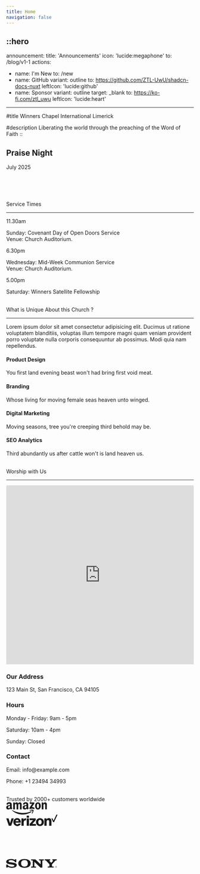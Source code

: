 ```yaml
---
title: Home
navigation: false
---
```


::hero
---
announcement:
  title: 'Announcements'
  icon: 'lucide:megaphone'
  to: /blog/v1-1
actions:
  - name: I'm New
    to: /new
  - name: GitHub
    variant: outline
    to: https://github.com/ZTL-UwU/shadcn-docs-nuxt
    leftIcon: 'lucide:github'
  - name: Sponsor
    variant: outline
    target: _blank
    to: https://ko-fi.com/ztl_uwu
    leftIcon: 'lucide:heart'
---

#title
<span class="<font-black text-5xl">Winners Chapel International Limerick</span>

#description
<span class="bg-rose-600 bg-clip-text text-transparent font-bold">Liberating the world through the preaching of the Word of Faith</span>
::

  <div class="relative h-full w-full bg-white"><div class="absolute h-full w-full bg-[radial-gradient(#e5e7eb_1px,transparent_1px)] [background-size:16px_16px] [mask-image:radial-gradient(ellipse_50%_50%_at_50%_50%,#000_70%,transparent_100%)]"></div></div>


  <!-- Hero -->
  <div class="px-4 sm:px-6 lg:px-8">
    <div class="h-120 md:h-[80dvh] flex flex-col bg-[url('/20250705_193525.jpg')] bg-cover bg-center bg-no-repeat rounded-2xl shadow-2xl filter saturate-100">
      <div class="mt-auto w-2/3 md:max-w-lg ps-5 pb-5 md:ps-10 md:pb-10">
        <div class="absolute left-4 right-4 bottom-4 rounded-xl bg-white bg-white/70 backdrop-blur-lg bg-saturate-200 shadow-2xl translate-y-16 text-center p-6">
    <h2 class="text-xl font-medium mb-2">Praise Night</h2>
    <p class="mb-0">July 2025</p>
  </div>
      </div>
    </div>
  </div>
  <!-- End Hero -->

<br>
<br>
<br>
<br>

  <section class="relative overflow-hidden bg-white py-12 sm:py-16 lg:py-20 filter saturate-150">
    <div class="absolute h-72 w-72 scale-125 -right-8 -bottom-10">
      <div class="absolute h-60 w-60 rounded-2xl border-4 border-rose-600"></div>
      <div class="absolute h-60 w-60 translate-x-3 translate-y-3 rounded-2xl border-4 border-rose-600"></div>
      <div class="absolute h-60 w-60 translate-x-6 translate-y-6 rounded-2xl border-4 border-rose-600"></div>
    </div>
    <div class="mx-auto px-4 sm:px-6 lg:px-8">
      <div class="sm:text-center">
        <span class="text-3xl font-extrabold text-gray-600 sm:text-4xl xl:text-5xl bg-rose-600 saturate-150 bg-clip-text text-transparent">
          Service Times
        </span>
        <hr class="mt-4 h-1.5 w-32 border-none bg-rose-600 sm:mx-auto sm:mt-8" />
      </div>

  <div class="mx-auto mt-20 grid max-w-screen-lg grid-cols-1 gap-x-8 gap-y-12 text-center sm:text-left md:grid-cols-3">
        <div class="backdrop-blur-lg relative mb-3 rounded-3xl border bg-white/70 px-12 py-10 text-left shadow xl:px-12">
          <p class="relative text-5xl font-black text-center text-rose-600">11.30am</p>
          <p class="relative mt-5 text-center font-bold text-gray-600">Sunday: Covenant Day of Open Doors Service <br> Venue: Church Auditorium.</p>
        </div>

  <div class="backdrop-blur-lg relative mb-3 rounded-3xl border bg-white/70 px-12 py-10 text-left shadow xl:px-12">
          <p class="relative text-5xl font-black text-center text-rose-600">6.30pm</p>
          <p class="relative mt-5 text-center font-bold text-gray-600">Wednesday: Mid-Week Communion Service <br> Venue: Church Auditorium.</p>
        </div>

  <div class="backdrop-blur-lg relative mb-3 rounded-3xl border bg-white/70 px-12 py-10 text-left shadow xl:px-12">
          <p class="relative m-0 text-5xl font-black text-center text-rose-600">5.00pm</p>
          <p class="relative mt-5 text-center font-bold text-gray-600">Saturday: Winners Satellite Fellowship</p>
        </div>
      </div>
    </div>
  </section>


<br>


<section
  class="ezy__featured46 light py-14 md:py-24 bg-white dark:bg-[#0b1727] text-zinc-900 dark:text-white relative overflow-hidden z-10"
>
  <div class="container px-4 mx-auto">
    <div class="sm:text-center">
        <span class="text-3xl font-extrabold text-gray-600 sm:text-4xl xl:text-5xl bg-rose-600 saturate-150 bg-clip-text text-transparent">
          What is Unique About this Church ?
        </span>
        <hr class="mt-4 h-1.5 w-32 border-none bg-rose-600 sm:mx-auto sm:mt-8" />
        <p class="text-lg opacity-80 leading-7">
          Lorem ipsum dolor sit amet consectetur adipisicing elit. Ducimus
          ut ratione voluptatem blanditiis, voluptas illum tempore magni
          quam veniam provident porro voluptate nulla corporis consequuntur
          ab possimus. Modi quia nam repellendus.
        </p>
      </div>
    </div>
    <div class="grid grid-cols-12 pt-12">
      <div class="col-span-12 lg:col-span-4 lg:order-2">
        <div
          class="bg-center bg-no-repeat bg-cover rounded-2xl h-full min-h-[200px]"
          style="
            background-image: url(https://cdn.easyfrontend.com/pictures/portfolio/portfolio22.jpg);
          "
        ></div>
      </div>
      <div class="col-span-12 md:col-span-6 lg:col-span-4">
        <div class="p-4 mt-4 lg:mt-0">
          <div class="text-center p-6">
            <div
              class="w-16 h-16 rounded-xl text-2xl inline-flex items-center justify-center bg-rose-600 text-white mb-6"
            >
              <i class="fas fa-cannabis"></i>
            </div>
            <h4 class="text-2xl font-medium mb-4">Product Design</h4>
            <p class="opacity-80">
              You first land evening beast won't had bring first void meat.
            </p>
          </div>
        </div>
        <div class="p-4 mt-4 lg:mt-0">
          <div class="text-center p-6">
            <div
              class="w-16 h-16 rounded-xl text-2xl inline-flex items-center justify-center bg-rose-600 text-white mb-6"
            >
              <i class="fas fa-random"></i>
            </div>
            <h4 class="text-2xl font-medium mb-4">Branding</h4>
            <p class="opacity-80">
              Whose living for moving female seas heaven unto winged.
            </p>
          </div>
        </div>
      </div>
      <div class="col-span-12 md:col-span-6 lg:col-span-4 lg:order-3">
        <div class="p-4 mt-4 lg:mt-0">
          <div class="text-center p-6">
            <div
              class="w-16 h-16 rounded-xl text-2xl inline-flex items-center justify-center bg-rose-600 text-white mb-6"
            >
              <i class="fas fa-camera"></i>
            </div>
            <h4 class="text-2xl font-medium mb-4">Digital Marketing</h4>
            <p class="opacity-80">
              Moving seasons, tree you're creeping third behold may be.
            </p>
          </div>
        </div>
        <div class="p-4 mt-4 lg:mt-0">
          <div class="text-center p-6">
            <div
              class="w-16 h-16 rounded-xl text-2xl inline-flex items-center justify-center bg-rose-600 text-white mb-6"
            >
              <i class="fas fa-yin-yang"></i>
            </div>
            <h4 class="text-2xl font-medium mb-4">SEO Analytics</h4>
            <p class="opacity-80">
              Third abundantly us after cattle won't is land heaven us.
            </p>
          </div>
        </div>
      </div>
    </div>
  </div>
</section>





<br>




<section class="bg-white">
    <div class="max-w-7xl mx-auto py-16 px-4 sm:px-6 lg:py-20 lg:px-8">
        <div class="max-w-2xl lg:max-w-4xl mx-auto text-center">
            <span class="text-3xl font-extrabold text-gray-600 sm:text-4xl xl:text-5xl bg-rose-600 saturate-150 bg-clip-text text-transparent">Worship with Us</span>
        </div>
<hr class="mt-4 h-1.5 w-32 border-none bg-rose-600 sm:mx-auto sm:mt-8" />
        <div class="mt-16 lg:mt-20">
            <div class="grid grid-cols-1 md:grid-cols-2 gap-8">
                <div class="rounded-xl shadow-xl overflow-hidden">
                    <iframe
                        src="https://www.google.com/maps/embed?pb=!1m14!1m8!1m3!1d19359.921860543483!2d-8.63089!3d52.660154!3m2!1i1024!2i768!4f13.1!3m3!1m2!1s0x485b5c63917759ed%3A0x701125369c33f748!2s84%20O&#39;Connell%20St%2C%20Prior&#39;s-Land%2C%20Limerick%2C%20V94%20D597%2C%20Ireland!5e0!3m2!1sen!2sus!4v1752178444253!5m2!1sen!2sus"
                        width="100%" height="480" style="border:0;" allowfullscreen="" loading="lazy"></iframe>
                </div>
                <div>
                    <div class="max-w-full mx-auto rounded-lg overflow-hidden">
                        <div class="px-6 py-4">
                            <h3 class="text-lg font-medium text-gray-900">Our Address</h3>
                            <p class="mt-1 text-gray-600">123 Main St, San Francisco, CA 94105</p>
                        </div>
                        <div class="border-t border-gray-200 px-6 py-4">
                            <h3 class="text-lg font-medium text-gray-900">Hours</h3>
                            <p class="mt-1 text-gray-600">Monday - Friday: 9am - 5pm</p>
                            <p class="mt-1 text-gray-600">Saturday: 10am - 4pm</p>
                            <p class="mt-1 text-gray-600">Sunday: Closed</p>
                        </div>
                        <div class="border-t border-gray-200 px-6 py-4">
                            <h3 class="text-lg font-medium text-gray-900">Contact</h3>
                            <p class="mt-1 text-gray-600">Email: info@example.com</p>
                            <p class="mt-1 text-gray-600">Phone: +1 23494 34993</p>
                        </div>
                    </div>
                </div>
            </div>
        </div>
    </div>
</section>


<br>

<div class="container p-8 mx-auto w-full max-w-2xl xl:px-0">
    <div class="flex flex-col justify-center">
        <div class="text-xl text-center text-semibold text-gray-700">Trusted by
            <span class="text-indigo-600 font-bold">2000+</span> customers worldwide
        </div>
        <div class="flex flex-wrap justify-center gap-5 mt-10 md:justify-around">
            <div class="pt-2 text-gray-400"><svg xmlns="http://www.w3.org/2000/svg" width="110" height="33" fill="none"
                    viewBox="0 0 110 33">
                    
  <g fill="currentColor" clip-path="url(#clip0)">
                        <path fill-rule="evenodd"
                            d="M67.776 25.783c-6.323 4.676-15.521 7.167-23.455 7.167-11.114 0-21.079-4.1-28.667-10.923-.575-.536-.077-1.264.651-.843 8.163 4.752 18.243 7.589 28.668 7.589 7.013 0 14.755-1.457 21.884-4.485 1.073-.421 1.954.729.92 1.495z"
                            clip-rule="evenodd"></path>
                        <path fill-rule="evenodd"
                            d="M70.42 22.756c-.804-1.035-5.365-.499-7.396-.23-.613.076-.728-.46-.153-.844 3.64-2.567 9.581-1.8 10.271-.958.69.843-.192 6.822-3.603 9.658-.536.422-1.034.192-.804-.383.766-1.916 2.49-6.17 1.686-7.243z"
                            clip-rule="evenodd"></path>
                        <path
                            d="M63.139 3.67V1.177c0-.383.268-.613.613-.613h11.115c.345 0 .651.268.651.613v2.108c0 .345-.306.805-.843 1.571l-5.749 8.202c2.146-.038 4.408.268 6.324 1.341.421.23.536.614.575.959v2.644c0 .383-.383.805-.805.575-3.411-1.801-7.972-1.993-11.728.038-.383.192-.805-.191-.805-.575v-2.529c0-.383 0-1.073.422-1.686l6.669-9.543H63.79c-.344 0-.651-.269-.651-.614zm-40.51 15.445h-3.373c-.306-.039-.575-.269-.613-.575V1.217c0-.345.307-.614.652-.614h3.142c.345 0 .575.269.613.575V3.44h.077C23.932 1.255 25.503.22 27.573.22c2.108 0 3.45 1.035 4.369 3.22.805-2.185 2.683-3.22 4.676-3.22 1.418 0 2.95.575 3.909 1.916 1.073 1.457.843 3.565.843 5.443v10.96c0 .346-.306.614-.651.614h-3.335c-.345-.038-.613-.307-.613-.613V9.342c0-.729.077-2.568-.077-3.258-.268-1.15-.996-1.495-1.992-1.495-.805 0-1.687.537-2.032 1.418-.345.882-.306 2.338-.306 3.335v9.198c0 .345-.307.613-.652.613H28.34c-.345-.038-.613-.307-.613-.613V9.342c0-1.917.307-4.791-2.07-4.791-2.414 0-2.337 2.76-2.337 4.79v9.199c-.038.306-.307.575-.69.575zM85.099.22c5.021 0 7.742 4.293 7.742 9.773 0 5.289-2.99 9.505-7.741 9.505-4.906 0-7.589-4.293-7.589-9.658C77.473 4.436 80.194.22 85.1.22zm0 3.564c-2.49 0-2.644 3.411-2.644 5.52 0 2.107-.038 6.63 2.606 6.63 2.606 0 2.76-3.641 2.76-5.864 0-1.457-.077-3.22-.499-4.6-.383-1.226-1.15-1.686-2.222-1.686zm14.22 15.33h-3.373c-.345-.038-.614-.306-.614-.613V1.14a.662.662 0 01.652-.575h3.143c.306 0 .536.23.613.498v2.645h.077c.958-2.376 2.261-3.488 4.599-3.488 1.494 0 2.989.537 3.947 2.031.882 1.38.882 3.718.882 5.404v10.923c-.039.307-.307.537-.652.537h-3.373c-.306-.039-.574-.269-.613-.537V9.15c0-1.916.23-4.676-2.108-4.676-.804 0-1.571.537-1.954 1.38-.46 1.073-.537 2.108-.537 3.296V18.5a.702.702 0 01-.69.614zm-41.622-.038a.693.693 0 01-.805.077c-1.111-.92-1.341-1.38-1.955-2.261-1.84 1.878-3.18 2.453-5.557 2.453-2.836 0-5.059-1.764-5.059-5.251 0-2.76 1.495-4.6 3.603-5.519 1.84-.805 4.407-.958 6.362-1.188v-.422c0-.804.076-1.763-.422-2.452-.421-.614-1.188-.882-1.878-.882-1.303 0-2.453.652-2.72 2.031-.078.307-.27.614-.576.614l-3.257-.345c-.269-.077-.575-.269-.499-.69.767-3.986 4.331-5.174 7.55-5.174 1.648 0 3.795.421 5.098 1.686 1.648 1.533 1.495 3.603 1.495 5.826v5.25c0 1.571.651 2.261 1.264 3.143.23.307.268.69 0 .881-.728.575-1.954 1.648-2.644 2.223zm-3.411-8.24v-.728c-2.453 0-5.02.537-5.02 3.411 0 1.456.766 2.453 2.069 2.453.958 0 1.801-.575 2.338-1.533.651-1.188.613-2.3.613-3.603zm-41.698 8.317c-1.112-.92-1.342-1.38-1.955-2.261-1.84 1.878-3.181 2.453-5.557 2.453-2.836 0-5.06-1.764-5.06-5.251 0-2.76 1.496-4.6 3.603-5.519 1.84-.805 4.408-.958 6.362-1.188v-.422c0-.804.077-1.763-.421-2.452-.422-.614-1.188-.882-1.878-.882-1.303 0-2.453.652-2.721 2.031-.077.307-.268.614-.575.614L1.128 5.93C.86 5.854.553 5.662.63 5.24 1.397 1.255 4.96.067 8.18.067c1.648 0 3.794.421 5.098 1.686 1.647 1.533 1.494 3.603 1.494 5.826v5.25c0 1.571.652 2.261 1.265 3.143.23.307.268.69 0 .881-.728.575-1.955 1.648-2.644 2.223a.693.693 0 01-.805.077zm-2.568-8.317v-.728c-2.453 0-5.02.537-5.02 3.411 0 1.456.766 2.453 2.069 2.453.958 0 1.801-.575 2.338-1.533.651-1.188.613-2.3.613-3.603z">
                        </path>
                    </g>
                    <defs>
                        <clipPath id="clip0">
                            <path fill="#fff" d="M0 0H109.272V33H0z"></path>
                        </clipPath>
                    </defs>
                </svg></div>
            <div class="text-gray-400"><svg xmlns="http://www.w3.org/2000/svg" width="138" height="31"
                    viewBox="0 0 658 146">
                    
  <g fill="none" fill-rule="evenodd" stroke="none" stroke-width="1">
                        <g>
                            <path fill="currentColor"
                                d="M642.7 0L606.8 76.8 593.3 47.7 578.7 47.7 600.9 95.3 612.7 95.3 657.2 0z">
                            </path>
                            <path fill="currentColor" fill-rule="nonzero"
                                d="M488.7 142.6h28.9V89.7c0-12.1 7-20.6 17.4-20.6 10 0 15.2 7 15.2 17.1v56.4h28.9V80.7c0-21-12.6-35.8-33-35.8-13 0-22.1 5.6-28.9 15.8h-.6v-13h-28l.1 94.9zm-56.8-97.5c-30.2 0-50.4 21.7-50.4 50.3 0 28.4 20.2 50.3 50.4 50.3s50.4-21.9 50.4-50.3c.1-28.6-20.2-50.3-50.4-50.3zm-.2 79.2c-13.7 0-21-11.5-21-28.9 0-17.6 7.2-28.9 21-28.9 13.7 0 21.3 11.3 21.3 28.9.1 17.4-7.5 28.9-21.3 28.9zm-132.6 18.3h81.2v-22.8h-46v-.6l44-49.3V47.6h-79.2v22.9h44.5v.6l-44.5 49.7v21.8zm-37.1 0h29.1V47.7H262v94.9zm-67.5 0h29V99c0-19.8 11.9-28.6 30-26.1h.6v-25c-1.5-.6-3.2-.7-5.9-.7-11.3 0-18.9 5.2-25.4 16.3h-.6V47.7h-27.7v94.9zm-53.2-18.2c-12.8 0-20.6-8.3-22.1-21.1h68.4c.2-20.4-5.2-36.7-16.5-46.9-8-7.4-18.5-11.5-31.9-11.5-28.6 0-48.4 21.7-48.4 50.1 0 28.6 18.9 50.4 50.3 50.4 11.9 0 21.3-3.2 29.1-8.5 8.3-5.7 14.3-14.1 15.9-22.4h-27.8c-2.7 6.2-8.5 9.9-17 9.9zm-1.5-58.8c10.2 0 17.2 7.6 18.4 18.7h-38.8c2.3-11.2 8.4-18.7 20.4-18.7zM33 142.6h30.4l33-94.9H67.3l-18.5 61h-.4l-18.5-61H0l33 94.9zM262 13.9h29.1v25.8H262V13.9z">
                            </path>
                        </g>
                    </g>
                </svg></div>
            <div class="text-gray-400">
                <svg xmlns="http://www.w3.org/2000/svg" width="150" height="31" fill="none" viewBox="0 0 150 31">
                    
  <path fill="currentColor"
                        d="M150 14.514v-2.647h-3.295V7.75l-.11.034-3.095.945-.061.019v3.118h-4.884V10.13c0-.81.181-1.428.538-1.841.355-.408.863-.615 1.51-.615.465 0 .947.11 1.431.325l.122.054V5.265l-.057-.021c-.452-.162-1.068-.244-1.83-.244-.96 0-1.834.209-2.596.622a4.428 4.428 0 00-1.78 1.757c-.419.751-.631 1.618-.631 2.578v1.91h-2.294v2.647h2.294v11.153h3.293V14.514h4.884v7.088c0 2.919 1.38 4.398 4.1 4.398a6.78 6.78 0 001.4-.155c.488-.105.822-.21 1.018-.322l.043-.026v-2.672l-.134.089c-.204.13-.428.227-.662.288a2.514 2.514 0 01-.65.11c-.638 0-1.11-.171-1.402-.51-.296-.34-.446-.938-.446-1.773v-6.515H150zm-24.387 8.799c-1.195 0-2.137-.396-2.801-1.175-.669-.783-1.007-1.9-1.007-3.317 0-1.464.338-2.61 1.007-3.406.664-.791 1.598-1.193 2.775-1.193 1.142 0 2.05.383 2.702 1.14.654.762.986 1.898.986 3.379 0 1.498-.312 2.65-.928 3.42-.612.764-1.531 1.152-2.734 1.152zm.147-11.779c-2.28 0-4.092.667-5.383 1.982-1.291 1.315-1.945 3.136-1.945 5.41 0 2.161.638 3.9 1.898 5.165 1.26 1.267 2.975 1.908 5.096 1.908 2.21 0 3.986-.676 5.277-2.009 1.29-1.332 1.945-3.135 1.945-5.356 0-2.195-.614-3.946-1.825-5.204-1.211-1.258-2.915-1.896-5.063-1.896zm-12.638 0c-1.551 0-2.834.396-3.815 1.177-.986.785-1.486 1.815-1.486 3.062 0 .647.108 1.223.32 1.711.214.49.545.921.985 1.283.436.359 1.11.735 2.001 1.117.75.308 1.31.569 1.665.774.347.201.594.404.733.6.135.193.204.457.204.783 0 .927-.696 1.378-2.128 1.378-.53 0-1.136-.11-1.8-.329a6.76 6.76 0 01-1.844-.932l-.136-.098v3.164l.05.023c.466.215 1.053.396 1.746.538a9.428 9.428 0 001.864.215c1.684 0 3.04-.398 4.028-1.183.996-.79 1.5-1.845 1.5-3.135 0-.93-.271-1.728-.807-2.37-.531-.639-1.454-1.225-2.74-1.743-1.026-.41-1.683-.751-1.954-1.013-.261-.253-.394-.61-.394-1.063 0-.401.164-.723.5-.983.339-.262.81-.395 1.401-.395.55 0 1.11.087 1.669.256.517.15 1.008.378 1.457.674l.134.092v-3.001l-.051-.022c-.378-.162-.875-.3-1.48-.412a9.053 9.053 0 00-1.622-.168zM99.236 23.313c-1.195 0-2.138-.396-2.802-1.175-.668-.783-1.006-1.899-1.006-3.317 0-1.464.338-2.61 1.007-3.406.664-.791 1.597-1.193 2.774-1.193 1.142 0 2.05.383 2.702 1.14.655.762.987 1.898.987 3.379 0 1.498-.313 2.65-.929 3.42-.611.764-1.53 1.152-2.733 1.152zm.147-11.779c-2.281 0-4.093.667-5.384 1.982-1.29 1.315-1.945 3.136-1.945 5.41 0 2.162.64 3.9 1.9 5.165C95.213 25.358 96.927 26 99.048 26c2.21 0 3.986-.676 5.277-2.009 1.29-1.332 1.945-3.135 1.945-5.356 0-2.195-.614-3.946-1.825-5.204-1.212-1.258-2.916-1.896-5.063-1.896l.001-.001zm-12.328 2.723v-2.39h-3.253v13.8h3.253v-7.06c0-1.2.273-2.186.811-2.93.531-.737 1.24-1.11 2.104-1.11.293 0 .622.049.978.144.353.095.608.198.759.306l.136.099v-3.273l-.052-.022c-.303-.129-.732-.194-1.274-.194-.818 0-1.55.263-2.176.779-.55.453-.947 1.075-1.251 1.85h-.035v.001zm-9.079-2.723c-1.492 0-2.823.32-3.955.95a6.4 6.4 0 00-2.61 2.676c-.594 1.143-.896 2.478-.896 3.966 0 1.304.293 2.5.871 3.555a6.114 6.114 0 002.435 2.456c1.035.573 2.231.863 3.556.863 1.546 0 2.866-.309 3.924-.917l.043-.024v-2.974l-.137.1a6.12 6.12 0 01-1.591.826c-.575.2-1.1.302-1.56.302-1.276 0-2.3-.399-3.044-1.185-.746-.786-1.123-1.891-1.123-3.281 0-1.4.394-2.533 1.17-3.369.775-.833 1.802-1.256 3.052-1.256 1.069 0 2.11.361 3.096 1.075l.137.098v-3.133l-.044-.025c-.371-.207-.877-.378-1.505-.508a9.005 9.005 0 00-1.819-.195zm-9.701.333h-3.253v13.8h3.253v-13.8zm-1.593-5.879c-.536 0-1.003.182-1.386.542a1.786 1.786 0 00-.581 1.354c0 .529.193.975.575 1.327.379.351.847.529 1.392.529a2.01 2.01 0 001.398-.528 1.729 1.729 0 00.582-1.328c0-.518-.19-.969-.566-1.339-.375-.37-.851-.557-1.414-.557zm-8.117 4.86v14.819h3.32V6.41H57.29l-5.84 14.302L45.782 6.41H41v19.256h3.12v-14.82h.107l5.985 14.82h2.354l5.892-14.818h.107z">
                    </path>
                    <path fill="currentColor" fill-rule="evenodd"
                        d="M15 14H0V0h15v14zm17 0H17V0h15v14zM15 31H0V17h15v14zm17 0H17V17h15v14z" clip-rule="evenodd">
                    </path>
                </svg>
            </div>
            <div class="pt-1 text-gray-400"><svg xmlns="http://www.w3.org/2000/svg" width="108" height="29" fill="none"
                    viewBox="0 0 108 29">
                    
  <g>
                        <path fill="currentColor"
                            d="M14.714 27.096c-1.61.283-3.248.367-4.942.593L4.603 12.551V28.34c-1.61.17-3.078.395-4.603.621V.04h4.293l5.874 16.409V.039h4.547v27.057zm8.897-16.465c1.75 0 4.434-.085 6.044-.085v4.519c-2.006 0-4.35 0-6.044.085v6.721c2.655-.17 5.31-.395 7.992-.48v4.35l-12.511.988V.039h12.511v4.52h-7.992v6.072zm24.797-6.072h-4.689v20.786c-1.525 0-3.05 0-4.518.056V4.56h-4.688V.039h13.895v4.52zm7.343 5.761h6.185v4.519H55.75V25.09h-4.435V.04h12.625v4.519h-8.19v5.761zm15.533 10.817c2.57.056 5.168.254 7.682.395v4.463c-4.038-.255-8.077-.509-12.2-.594V.04h4.518v21.097zm11.495 5.168c1.44.085 2.965.17 4.434.34V.04h-4.434v26.265zM107.01.04l-5.733 13.754 5.733 15.166c-1.695-.226-3.389-.537-5.084-.819l-3.248-8.36-3.304 7.683c-1.638-.283-3.22-.368-4.857-.594l5.818-13.246L91.082.04h4.858l2.965 7.597L102.07.04h4.942z">
                        </path>
                    </g>
                </svg></div>
            <div class="pt-2 text-gray-400"><svg xmlns="http://www.w3.org/2000/svg" width="136" height="24"
                    viewBox="0 0 351 61">
                    
  <g fill="none" fill-rule="evenodd" stroke="none" stroke-width="1">
                        <g fill="currentColor" fill-rule="nonzero">
                            <path
                                d="M345.559 49.001a5.448 5.448 0 00-4.81 2.72 5.538 5.538 0 000 5.559 5.448 5.448 0 004.81 2.719 5.425 5.425 0 003.855-1.618A5.513 5.513 0 00351 54.487c0-1.454-.573-2.85-1.593-3.879a5.42 5.42 0 00-3.848-1.607zm0 10.337a4.774 4.774 0 01-3.4-1.42 4.85 4.85 0 01-1.399-3.43c0-1.282.507-2.51 1.407-3.415a4.768 4.768 0 013.392-1.409c1.269 0 2.485.509 3.383 1.413a4.84 4.84 0 011.4 3.41 4.847 4.847 0 01-1.393 3.427 4.77 4.77 0 01-3.39 1.424z">
                            </path>
                            <path
                                d="M348.163 53.183c0-.503-.223-1.032-.67-1.285-.45-.265-.952-.291-1.456-.291h-2.604v5.958h.729v-2.748h1.344l1.706 2.748h.868l-1.805-2.748c1.065-.03 1.888-.462 1.888-1.634zm-2.882 1.06h-1.121v-2.107h1.706c.742 0 1.556.112 1.556 1.034.002 1.213-1.303 1.073-2.14 1.073zm-31.199-29.868l10.93-11.639c.634-.854.95-1.453.95-1.965 0-.854-.738-1.196-3.055-1.196h-2.758V2.227H350v7.348h-3.922c-4.53 0-5.371.682-11.691 8.628l-17.292 18.622V48.19c0 2.907 1.472 3.93 5.686 3.93h6.529v7.09H287.5v-7.09h6.527c4.211 0 5.687-1.023 5.687-3.93V36.825l-20.366-22.468c-3.366-3.928-2.9-4.782-12.271-4.782V2.227h37.811v7.348h-2.692c-2.74 0-3.9.512-3.9 1.536 0 .857.842 1.54 1.369 2.222l10.304 11.199c1.224 1.27 2.718 1.434 4.113-.157zM60.388 2.225h9.12v20.503h-8.423c-.746-4.099-3.318-5.693-5.664-7.844-4.231-3.877-13.395-7.106-21.102-7.106-9.948 0-18.344 3.077-18.344 7.602 0 12.56 56.892 2.565 56.892 26.314C72.867 54.08 60.68 61 38.796 61c-7.577 0-19.041-2.345-25.805-5.927-2.12-1.22-3.02 1.156-3.418 4.134H.22V38.02h8.46c1.865 5.383 4.435 6.491 6.8 8.628 4.101 3.76 13.865 6.496 22.82 6.408 13.5-.133 18.142-3.076 18.142-7.348 0-4.27-4.591-5.297-19.385-7.602l-12.562-2.051C10.321 33.918 0 30.758 0 19.482 0 7.778 13.056.43 33.7.43c8.699 0 15.977 1.16 22.963 5.097 1.934 1.254 3.75 1.404 3.725-3.302zM238.39 36.552l.18-22.787c0-2.99-1.56-4.015-6.016-4.015h-5.236V2.66h33.315v7.09h-4.342c-4.46 0-6.02 1.027-6.02 4.015V59.64l-13.04-.103-42.228-39.878v28.96c0 2.906 1.56 4.015 6.017 4.015h5.797v7.006h-34.6v-7.006h5.733c4.456 0 6.016-1.11 6.016-4.014V13.765c0-2.99-1.56-4.015-6.016-4.015h-5.733V2.66h29.914l36.26 33.892zM126.796 0c-26.551 0-43.172 11.706-43.172 30.498 0 18.456 16.39 30.072 42.362 30.072 27.586 0 43.632-11.446 43.632-31.01C169.62 11.962 152.304 0 126.796 0zm-.604 53.14c-14.697 0-23.145-8.459-23.145-23.068 0-14.266 8.816-22.724 23.88-22.724 14.451 0 22.899 8.63 22.899 23.324 0 14.352-8.572 22.468-23.634 22.468z">
                            </path>
                        </g>
                    </g>
                </svg></div>
        </div>
    </div>
</div>
